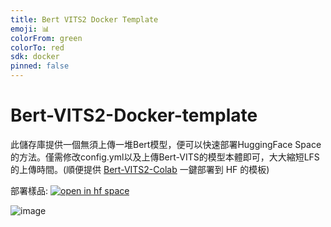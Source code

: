 ```yaml
---
title: Bert VITS2 Docker Template
emoji: 📊
colorFrom: green
colorTo: red
sdk: docker
pinned: false
---
```

# Bert-VITS2-Docker-template
此儲存庫提供一個無須上傳一堆Bert模型，便可以快速部署HuggingFace Space的方法。僅需修改config.yml以及上傳Bert-VITS的模型本體即可，大大縮短LFS的上傳時間。(順便提供 [Bert-VITS2-Colab](https://github.com/ADT109119/Bert-VITS2-Colab) 一鍵部署到 HF 的模板)

部署樣品: [![open in hf space](https://img.shields.io/badge/%F0%9F%A4%97%20Hugging%20Face-Spaces-blue)](https://huggingface.co/spaces/ADT109119/Bert-VITS2-Docker-test)

![image](https://github.com/ADT109119/Bert-VITS2-Docker-template/assets/106337749/35dc25ff-f3fa-46a9-aa4c-b634efbbeb02)

